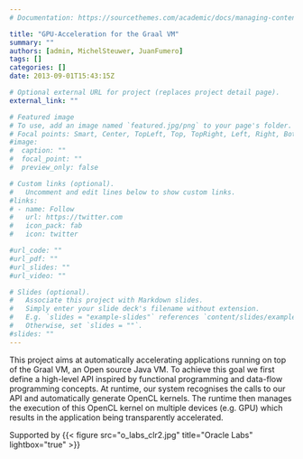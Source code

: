 ```yaml
---
# Documentation: https://sourcethemes.com/academic/docs/managing-content/

title: "GPU-Acceleration for the Graal VM"
summary: ""
authors: [admin, MichelSteuwer, JuanFumero]
tags: []
categories: []
date: 2013-09-01T15:43:15Z

# Optional external URL for project (replaces project detail page).
external_link: ""

# Featured image
# To use, add an image named `featured.jpg/png` to your page's folder.
# Focal points: Smart, Center, TopLeft, Top, TopRight, Left, Right, BottomLeft, Bottom, BottomRight.
#image:
#  caption: ""
#  focal_point: ""
#  preview_only: false

# Custom links (optional).
#   Uncomment and edit lines below to show custom links.
#links:
# - name: Follow
#   url: https://twitter.com
#   icon_pack: fab
#   icon: twitter

#url_code: ""
#url_pdf: ""
#url_slides: ""
#url_video: ""

# Slides (optional).
#   Associate this project with Markdown slides.
#   Simply enter your slide deck's filename without extension.
#   E.g. `slides = "example-slides"` references `content/slides/example-slides.md`.
#   Otherwise, set `slides = ""`.
#slides: ""
---
```


This project aims at automatically accelerating applications running on top of the Graal VM, an Open source Java VM.
To achieve this goal we first define a high-level API inspired by functional programming and data-flow programming concepts.
At runtime, our system recognises the calls to our API and automatically generate OpenCL kernels.
The runtime then manages the execution of this OpenCL kernel on multiple devices (e.g. GPU) which results in the application being transparently accelerated.

Supported by {{< figure src="o_labs_clr2.jpg" title="Oracle Labs" lightbox="true" >}}